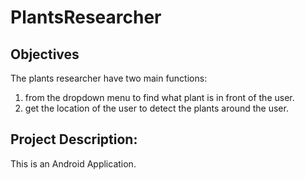 # PlantsResearcher

## Objectives
The plants researcher have two main functions: 
1. from the dropdown menu to find what plant is in front of the user.
2. get the location of the user to detect the plants around the user.

## Project Description:
This is an Android Application.